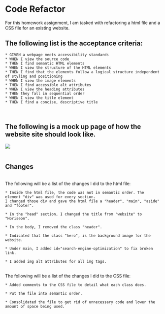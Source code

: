 # Code Refactor

For this homework assignment, I am tasked with refactoring a html file and a CSS file for an existing website. 

<h2>The following list is the acceptance criteria:</h2>

    * GIVEN a webpage meets accessibility standards
    * WHEN I view the source code
    * THEN I find semantic HTML elements
    * WHEN I view the structure of the HTML elements
    * THEN I find that the elements follow a logical structure independent of styling and positioning
    * WHEN I view the image elements
    * THEN I find accessible alt attributes
    * WHEN I view the heading attributes
    * THEN they fall in sequential order
    * WHEN I view the title element
    * THEN I find a concise, descriptive title
<br>
    
<h2>The following is a mock up page of how the website site should look like.</h2>     
    
<img src="https://github.com/vickphat/homework1/blob/main/mockup.png">

<br>    
<br>

<h2>Changes</h2>

<br>
The following will be a list of the changes I did to the html file:

    * Inside the html file, the code was not in semantic order. The element "div" was used for every section. 
    I changed those div and gave the html file a "header", "main", "aside" and "footer". 
    
    * In the "head" section, I changed the title from "website" to "Horiseon". 
    
    * In the body, I removed the class "header".
    
    * Indicated that the class "hero", is the background image for the website. 
    
    * Under main, I added id="search-engine-optimization" to fix broken link.
    
    * I added img alt attributes for all img tags.
    
<br>
The following will be a list of the changes I did to the CSS file:

    * Added comments to the CSS file to detail what each class does.
    
    * Put the file into semantic order.
    
    * Consolidated the file to get rid of unnecessary code and lower the amount of space being used.
